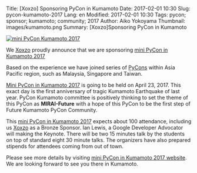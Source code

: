 Title: [Xoxzo] Sponsoring PyCon in Kumamoto
Date: 2017-02-01 10:30
Slug: pycon-kumamoto-2017
Lang: en
Modified: 2017-02-01 10:30
Tags: pycon; sponsor; kumamoto; community; 2017 
Author: Aiko Yokoyama
Thumbnail: images/kumamoto.png
Summary: [Xoxzo]Sponsoring PyCon in Kumamoto

[![mini PyCon Kumamoto 2017]({filename}/images/kumamoto.png)](http://kumamoto.pycon.jp/)

We [Xoxzo](https://www.xoxzo.com/en/) proudly announce that we are sponsoring
[mini PyCon in Kumamoto 2017](http://kumamoto.pycon.jp/)

Based on the experience we have joined series of [PyCons](http://www.pycon.org/) 
within Asia Pacific region, such as Malaysia, Singapore and Taiwan.

[Mini PyCon in Kumamoto 2017](http://kumamoto.pycon.jp/) is going to be held on
April 23, 2017. This exact day is the first anniversary of tragic Kumamoto
Earthquake of last year. PyCon Kumamoto committee is positively thinking to set
the theme of this PyCon as **MIRAI-Future** with a hope of this PyCon to be the 
first step of Future Kumamoto PyCon Community.

This [mini PyCon in Kumamoto 2017](http://kumamoto.pycon.jp/) expects about 100 attendance,
including us [Xoxzo](https://www.xoxzo.com/en/) as a Bronze Sponsor. 
Ian Lewis, a Google Developer Advocator will making the Keynote. There will be 
two 15 minutes talk by the students on top of standard eight 30 minute talks.
The organizers have also prepared stipends for attendees coming from out of town. 

Please see more details by visiting [mini PyCon in Kumamoto 2017 website](http://kumamoto.pycon.jp/).
We are looking forward to see you there in Kumamoto.
